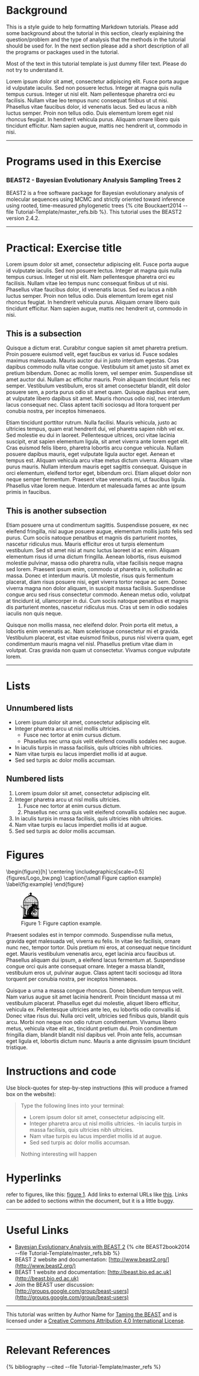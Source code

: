# Background

This is a style guide to help formatting Markdown tutorials. Please add some background about the tutorial in this section, clearly explaining the question/problem and the type of analysis that the methods in the tutorial should be used for. In the next section please add a short description of all the programs or packages used in the tutorial. 

Most of the text in this tutorial template is just dummy filler text. Please do not try to understand it.

Lorem ipsum dolor sit amet, consectetur adipiscing elit. Fusce porta augue id vulputate iaculis. Sed non posuere lectus. Integer at magna quis nulla tempus cursus. Integer ut nisl elit. Nam pellentesque pharetra orci eu facilisis. Nullam vitae leo tempus nunc consequat finibus ut ut nisi. Phasellus vitae faucibus dolor, id venenatis lacus. Sed eu lacus a nibh luctus semper. Proin non tellus odio. Duis elementum lorem eget nisl rhoncus feugiat. In hendrerit vehicula purus. Aliquam ornare libero quis tincidunt efficitur. Nam sapien augue, mattis nec hendrerit ut, commodo in nisi.

----

# Programs used in this Exercise 

### BEAST2 - Bayesian Evolutionary Analysis Sampling Trees 2

BEAST2 is a free software package for Bayesian evolutionary analysis of molecular sequences using MCMC and strictly oriented toward inference using rooted, time-measured phylogenetic trees {% cite Bouckaert2014 --file Tutorial-Template/master_refs.bib %}. This tutorial uses the BEAST2 version 2.4.2.

----

# Practical: Exercise title

Lorem ipsum dolor sit amet, consectetur adipiscing elit. Fusce porta augue id vulputate iaculis. Sed non posuere lectus. Integer at magna quis nulla tempus cursus. Integer ut nisl elit. Nam pellentesque pharetra orci eu facilisis. Nullam vitae leo tempus nunc consequat finibus ut ut nisi. Phasellus vitae faucibus dolor, id venenatis lacus. Sed eu lacus a nibh luctus semper. Proin non tellus odio. Duis elementum lorem eget nisl rhoncus feugiat. In hendrerit vehicula purus. Aliquam ornare libero quis tincidunt efficitur. Nam sapien augue, mattis nec hendrerit ut, commodo in nisi.


## This is a subsection
Quisque a dictum erat. Curabitur congue sapien sit amet pharetra pretium. Proin posuere euismod velit, eget faucibus ex varius id. Fusce sodales maximus malesuada. Mauris auctor dui in justo interdum egestas. Cras dapibus commodo nulla vitae congue. Vestibulum sit amet justo sit amet ex pretium bibendum. Donec ac mollis lorem, vel semper enim. Suspendisse sit amet auctor dui. Nullam ac efficitur mauris. Proin aliquam tincidunt felis nec semper. Vestibulum vestibulum, eros sit amet consectetur blandit, elit dolor posuere sem, a porta purus odio sit amet quam. Quisque dapibus erat sem, at vulputate libero dapibus sit amet. Mauris rhoncus odio nisl, nec interdum lacus consequat nec. Class aptent taciti sociosqu ad litora torquent per conubia nostra, per inceptos himenaeos.

Etiam tincidunt porttitor rutrum. Nulla facilisi. Mauris vehicula, justo ac ultricies tempus, quam erat hendrerit dui, vel pharetra sapien nibh vel ex. Sed molestie eu dui in laoreet. Pellentesque ultrices, orci vitae lacinia suscipit, erat sapien elementum ligula, sit amet viverra ante lorem eget elit. Cras euismod felis libero, pharetra lobortis arcu congue vehicula. Nullam posuere dapibus mauris, eget vulputate ligula auctor eget. Aenean et tempus est. Aliquam vehicula arcu vitae metus dictum viverra. Aliquam vitae purus mauris. Nullam interdum mauris eget sagittis consequat. Quisque in orci elementum, eleifend tortor eget, bibendum orci. Etiam aliquet dolor non neque semper fermentum. Praesent vitae venenatis mi, ut faucibus ligula. Phasellus vitae lorem neque. Interdum et malesuada fames ac ante ipsum primis in faucibus.

## This is another subsection
Etiam posuere urna ut condimentum sagittis. Suspendisse posuere, ex nec eleifend fringilla, nisl augue posuere augue, elementum mollis justo felis sed purus. Cum sociis natoque penatibus et magnis dis parturient montes, nascetur ridiculus mus. Mauris efficitur eros ut turpis elementum vestibulum. Sed sit amet nisi at nunc luctus laoreet id ac enim. Aliquam elementum risus id urna dictum fringilla. Aenean lobortis, risus euismod molestie pulvinar, massa odio pharetra nulla, vitae facilisis neque magna sed lorem. Praesent ipsum enim, commodo ut pharetra in, sollicitudin ac massa. Donec et interdum mauris. Ut molestie, risus quis fermentum placerat, diam risus posuere nisi, eget viverra tortor neque ac sem. Donec viverra magna non dolor aliquam, in suscipit massa facilisis. Suspendisse congue arcu sed risus consectetur commodo. Aenean metus odio, volutpat at tincidunt id, ullamcorper in dui. Cum sociis natoque penatibus et magnis dis parturient montes, nascetur ridiculus mus. Cras ut sem in odio sodales iaculis non quis neque.

Quisque non mollis massa, nec eleifend dolor. Proin porta elit metus, a lobortis enim venenatis ac. Nam scelerisque consectetur mi et gravida. Vestibulum placerat, est vitae euismod finibus, purus nisl viverra quam, eget condimentum mauris magna vel nisl. Phasellus pretium vitae diam in volutpat. Cras gravida non quam ut consectetur. Vivamus congue vulputate lorem.

----

# Lists

## Unnumbered lists

- Lorem ipsum dolor sit amet, consectetur adipiscing elit.
- Integer pharetra arcu ut nisl mollis ultricies.
	- Fusce nec tortor at enim cursus dictum.
	- Phasellus nec urna quis velit eleifend convallis sodales nec augue.
- In iaculis turpis in massa facilisis, quis ultricies nibh ultricies.
- Nam vitae turpis eu lacus imperdiet mollis id at augue.
- Sed sed turpis ac dolor mollis accumsan.



## Numbered lists

1. Lorem ipsum dolor sit amet, consectetur adipiscing elit.
2. Integer pharetra arcu ut nisl mollis ultricies.
	1. Fusce nec tortor at enim cursus dictum.
	2. Phasellus nec urna quis velit eleifend convallis sodales nec augue.
1. In iaculis turpis in massa facilisis, quis ultricies nibh ultricies.
1. Nam vitae turpis eu lacus imperdiet mollis id at augue.
1. Sed sed turpis ac dolor mollis accumsan.


# Figures

\begin{figure}[h]
	\centering
	\includegraphics[scale=0.5]{figures/Logo_bw.png}
	\caption{\small Figure caption example}
	\label{fig:example}
\end{figure}

<figure>
	<a id="fig:example"></a>
	<img style="width:50px;" src="figures/Logo_bw.png" alt="">
	<figcaption>Figure 1: Figure caption example.</figcaption>
</figure>

Praesent sodales est in tempor commodo. Suspendisse nulla metus, gravida eget malesuada vel, viverra eu felis. In vitae leo facilisis, ornare nunc nec, tempor tortor. Duis pretium mi eros, at consequat neque tincidunt eget. Mauris vestibulum venenatis arcu, eget lacinia arcu faucibus ut. Phasellus aliquam dui ipsum, a eleifend lacus fermentum at. Suspendisse congue orci quis ante consequat ornare. Integer a massa blandit, vestibulum eros ut, pulvinar augue. Class aptent taciti sociosqu ad litora torquent per conubia nostra, per inceptos himenaeos.

Quisque a urna a massa congue rhoncus. Donec bibendum tempus velit. Nam varius augue sit amet lacinia hendrerit. Proin tincidunt massa ut mi vestibulum placerat. Phasellus eget dui molestie, aliquet libero efficitur, vehicula ex. Pellentesque ultricies ante leo, eu lobortis odio convallis id. Donec vitae risus dui. Nulla orci velit, ultricies sed finibus quis, blandit quis arcu. Morbi non neque non odio rutrum condimentum. Vivamus libero metus, vehicula vitae elit ac, tincidunt pretium dui. Proin condimentum fringilla diam, blandit blandit nisl dapibus vel. Proin ante felis, accumsan eget ligula et, lobortis dictum nunc. Mauris a ante dignissim ipsum tincidunt tristique.


# Instructions and code

Use block-quotes for step-by-step instructions (this will produce a framed box on the website):

> Type the following lines into your terminal:
>
> - Lorem ipsum dolor sit amet, consectetur adipiscing elit.
> - Integer pharetra arcu ut nisl mollis ultricies.
> -In iaculis turpis in massa facilisis, quis ultricies nibh ultricies.
> - Nam vitae turpis eu lacus imperdiet mollis id at augue.
> - Sed sed turpis ac dolor mollis accumsan.
>
> Nothing interesting will happen



# Hyperlinks

refer to figures, like this: [figure 1](#fig:example). Add links to external URLs like [this](http://www.google.com). Links can be added to sections within the document, but it is a little buggy.

----

# Useful Links

- [Bayesian Evolutionary Analysis with BEAST 2](http://www.beast2.org/book.html) {% cite BEAST2book2014 --file Tutorial-Template/master_refs.bib %}
- BEAST 2 website and documentation: [http://www.beast2.org/](http://www.beast2.org/)
- BEAST 1 website and documentation: [http://beast.bio.ed.ac.uk](http://beast.bio.ed.ac.uk)
- Join the BEAST user discussion: [http://groups.google.com/group/beast-users](http://groups.google.com/group/beast-users) 

----

This tutorial was written by Author Name for [Taming the BEAST](https://taming-the-beast.github.io) and is licensed under a [Creative Commons Attribution 4.0 International License](http://creativecommons.org/licenses/by/4.0/). 

----

# Relevant References

{% bibliography --cited --file Tutorial-Template/master_refs %}


